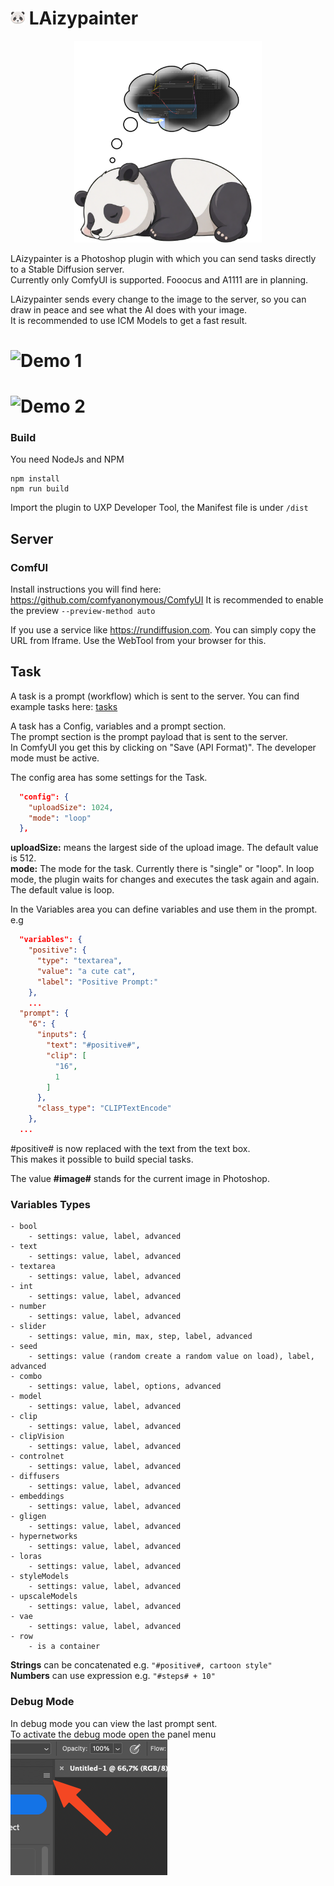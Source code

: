 # ![Logo](./plugin/icons/dark@1x.png) LAizypainter

<p align="center">
  <img src="./assets/logo_big.png" width="300"/>
</p>

LAizypainter is a Photoshop plugin with which you can send tasks directly to a Stable Diffusion server. \
Currently only ComfyUI is supported. Fooocus and A1111 are in planning.

LAizypainter sends every change to the image to the server, so you can draw in peace and see what the AI does with your
image. \
It is recommended to use ICM Models to get a fast result.

# ![Demo 1](./assets/demo_1.gif)
# ![Demo 2](./assets/demo_2.gif)

### Build

You need NodeJs and NPM

```
npm install
npm run build
```

Import the plugin to UXP Developer Tool, the Manifest file is under `/dist`

## Server

### ComfUI

Install instructions you will find here: https://github.com/comfyanonymous/ComfyUI
It is recommended to enable the preview `--preview-method auto`

If you use a service like https://rundiffusion.com. You can simply copy the URL from Iframe. Use the WebTool from your
browser for this.

## Task

A task is a prompt (workflow) which is sent to the server. You can find example tasks here: [tasks](plugin%2Ftasks)

A task has a Config, variables and a prompt section. \
The prompt section is the prompt payload that is sent to the server. \
In ComfyUI you get this by clicking on "Save (API Format)". The developer mode must be active.

The config area has some settings for the Task.

``` Json
  "config": {
    "uploadSize": 1024,
    "mode": "loop"
  },
```

**uploadSize:** means the largest side of the upload image. The default value is 512.\
**mode:** The mode for the task. Currently there is "single" or "loop". In loop mode, the plugin waits for changes and
executes the task again and again. The default value is loop.

In the Variables area you can define variables and use them in the prompt. e.g

``` Json
  "variables": {
    "positive": {
      "type": "textarea",
      "value": "a cute cat",
      "label": "Positive Prompt:"
    },
    ...
  "prompt": {
    "6": {
      "inputs": {
        "text": "#positive#",
        "clip": [
          "16",
          1
        ]
      },
      "class_type": "CLIPTextEncode"
    },
  ...
```

#positive# is now replaced with the text from the text box. \
This makes it possible to build special tasks.

The value **#image#** stands for the current image in Photoshop.

### Variables Types
```
- bool
    - settings: value, label, advanced
- text
    - settings: value, label, advanced
- textarea
    - settings: value, label, advanced
- int
    - settings: value, label, advanced
- number
    - settings: value, label, advanced
- slider
    - settings: value, min, max, step, label, advanced
- seed
    - settings: value (random create a random value on load), label, advanced
- combo
    - settings: value, label, options, advanced
- model
    - settings: value, label, advanced
- clip
    - settings: value, label, advanced
- clipVision
    - settings: value, label, advanced
- controlnet
    - settings: value, label, advanced
- diffusers
    - settings: value, label, advanced
- embeddings
    - settings: value, label, advanced
- gligen
    - settings: value, label, advanced
- hypernetworks
    - settings: value, label, advanced
- loras
    - settings: value, label, advanced
- styleModels
    - settings: value, label, advanced
- upscaleModels
    - settings: value, label, advanced
- vae
    - settings: value, label, advanced
- row
    - is a container
```
**Strings** can be concatenated e.g. `"#positive#, cartoon style"`\
**Numbers** can use expression e.g. `"#steps# + 10"`

### Debug Mode

In debug mode you can view the last prompt sent. \
To activate the debug mode open the panel menu \
![debugmode.png](assets%2Fdebugmode.png)
